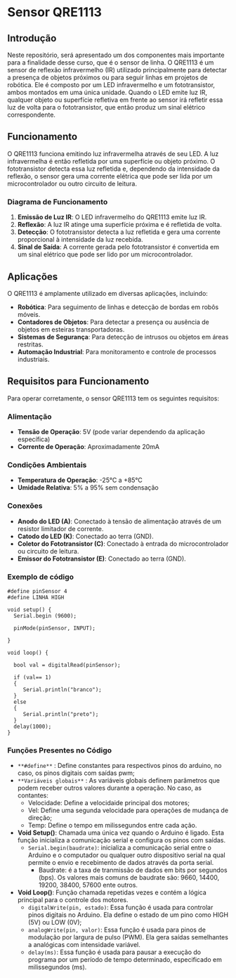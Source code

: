 # Sensor QRE1113

## Introdução

Neste repositório, será apresentado um dos componentes mais importante para a finalidade desse curso, que é o sensor de linha. O QRE1113 é um sensor de reflexão infravermelho (IR) utilizado principalmente para detectar a presença de objetos próximos ou para seguir linhas em projetos de robótica. Ele é composto por um LED infravermelho e um fototransistor, ambos montados em uma única unidade. Quando o LED emite luz IR, qualquer objeto ou superfície refletiva em frente ao sensor irá refletir essa luz de volta para o fototransistor, que então produz um sinal elétrico correspondente.

## Funcionamento

O QRE1113 funciona emitindo luz infravermelha através de seu LED. A luz infravermelha é então refletida por uma superfície ou objeto próximo. O fototransistor detecta essa luz refletida e, dependendo da intensidade da reflexão, o sensor gera uma corrente elétrica que pode ser lida por um microcontrolador ou outro circuito de leitura.

### Diagrama de Funcionamento

1. **Emissão de Luz IR**: O LED infravermelho do QRE1113 emite luz IR.
2. **Reflexão**: A luz IR atinge uma superfície próxima e é refletida de volta.
3. **Detecção**: O fototransistor detecta a luz refletida e gera uma corrente proporcional à intensidade da luz recebida.
4. **Sinal de Saída**: A corrente gerada pelo fototransistor é convertida em um sinal elétrico que pode ser lido por um microcontrolador.

## Aplicações

O QRE1113 é amplamente utilizado em diversas aplicações, incluindo:

- **Robótica**: Para seguimento de linhas e detecção de bordas em robôs móveis.
- **Contadores de Objetos**: Para detectar a presença ou ausência de objetos em esteiras transportadoras.
- **Sistemas de Segurança**: Para detecção de intrusos ou objetos em áreas restritas.
- **Automação Industrial**: Para monitoramento e controle de processos industriais.

## Requisitos para Funcionamento

Para operar corretamente, o sensor QRE1113 tem os seguintes requisitos:

### Alimentação

- **Tensão de Operação**: 5V (pode variar dependendo da aplicação específica)
- **Corrente de Operação**: Aproximadamente 20mA

### Condições Ambientais

- **Temperatura de Operação**: -25°C a +85°C
- **Umidade Relativa**: 5% a 95% sem condensação

### Conexões

- **Anodo do LED (A)**: Conectado à tensão de alimentação através de um resistor limitador de corrente.
- **Catodo do LED (K)**: Conectado ao terra (GND).
- **Coletor do Fototransistor (C)**: Conectado à entrada do microcontrolador ou circuito de leitura.
- **Emissor do Fototransistor (E)**: Conectado ao terra (GND).


### Exemplo de código 
```
#define pinSensor 4
#define LINHA HIGH

void setup() {
  Serial.begin (9600);

  pinMode(pinSensor, INPUT);

}

void loop() {

  bool val = digitalRead(pinSensor);

  if (val== 1)
  {
     Serial.println("branco");
  } 
  else 
  {
     Serial.println("preto");
  }
  delay(1000);
}
```

### Funções Presentes no Código

- ```**#define**``` : Define constantes para respectivos pinos do arduino, no caso, os pinos digitais com saídas pwm;
- ```**Variáveis globais**``` : As variáveis globais definem parâmetros que podem receber outros valores durante a operação. No caso, as contantes:
  - Velocidade:  Define a velocidaide principal dos motores;
  - Vel: Define uma segunda velocidade para operações de mudança de direção;
  - Temp: Define o tempo em milissegundos entre cada ação.
- **Void Setup()**: Chamada uma única vez quando o Arduino é ligado. Esta função inicializa a comunicação serial e configura os pinos com saídas.
  - ```Serial.begin(baudrate)```: inicializa a comunicação serial entre o Arduino e o computador ou qualquer outro dispositivo serial na qual permite o envio e recebimento de dados através da porta serial.
      - Baudrate: é a taxa de tranmissão de dados em bits por segundos (bps). Os valores mais comuns de baudrate são: 9660, 14400, 19200, 38400, 57600 ente outros.
- **Void Loop()**: Função chamada repetidas vezes e contém a lógica principal para o controle dos motores.
    - ```digitalWrite(pin, estado)```: Essa função é usada para controlar pinos digitais no Arduino. Ela define o estado de um pino como HIGH (5V) ou LOW (0V);
    - ```analogWrite(pin, valor)```: Essa função é usada para pinos de modulação por largura de pulso (PWM). Ela gera saídas semelhantes a analógicas com intensidade variável.
    - ```delay(ms)```: Essa função é usada para pausar a execução do programa por um período de tempo determinado, especificado em milissegundos (ms).



